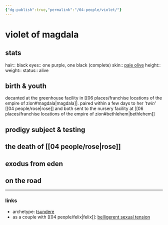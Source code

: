 ```yaml
---
{"dg-publish":true,"permalink":"/04-people/violet/"}
---
```


# violet of magdala

## stats
hair:: black
eyes:: one purple, one black (complete)
skin:: [pale olive](https://images.app.goo.gl/4qniqgnecjUDpqpC6)
height::
weight::
status:: alive

## birth & youth
decanted at the greenhouse facility in [[06 places/franchise locations of the empire of zion#magdala\|magdala]]. paired within a few days to her '*twin*' [[04 people/rose\|rose]] and both sent to the nursery facility at [[06 places/franchise locations of the empire of zion#bethlehem\|bethlehem]]

## prodigy subject & testing


## the death of [[04 people/rose\|rose]]


## exodus from eden


## on the road


---
### links
- archetype: [tsundere](https://tvtropes.org/pmwiki/pmwiki.php/Main/Tsundere)
- as a couple with [[04 people/felix\|felix]]: [belligerent sexual tension](https://tvtropes.org/pmwiki/pmwiki.php/Main/BelligerentSexualTension)
